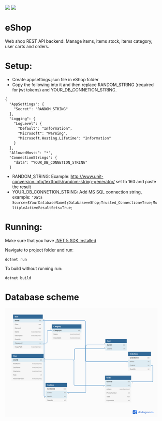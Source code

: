 ![](https://img.shields.io/badge/.NET-5C2D91?style=for-the-badge&logo=.net&logoColor=white)
![](https://img.shields.io/badge/C%23-239120?style=for-the-badge&logo=c-sharp&logoColor=white)

# eShop

Web shop REST API backend. Manage items, items stock, items category, user carts and orders.

# Setup:

* Create appsettings.json file in eShop folder 
* Copy the following into it and then replace RANDOM_STRING (required for jwt tokens) and YOUR_DB_CONNETION_STRING.


```
{
  "AppSettings": {
    "Secret": "RANDOM_STRING"
  },
  "Logging": {
    "LogLevel": {
      "Default": "Information",
      "Microsoft": "Warning",
      "Microsoft.Hosting.Lifetime": "Information"
    }
  },
  "AllowedHosts": "*",
  "ConnectionStrings": {
    "data": "YOUR_DB_CONNETION_STRING"
  }

```

* RANDOM_STRING: Example: http://www.unit-conversion.info/texttools/random-string-generator/ set to 160 and paste the result
* YOUR_DB_CONNETION_STRING: Add MS SQL connection string, example: 
`"Data Source=$YourDatabaseName$;Database=eShop;Trusted_Connection=True;MultipleActiveResultSets=True;`

# Running:
Make sure that you have [.NET 5 SDK installed](https://dotnet.microsoft.com/en-us/download/visual-studio-sdks)

Navigate to project folder and run:
```
dotnet run
```

To build without running run:
```
dotnet build
```

# Database scheme
![](https://github.com/helenaJovanovic/eShop/blob/master/db_schema.png)
